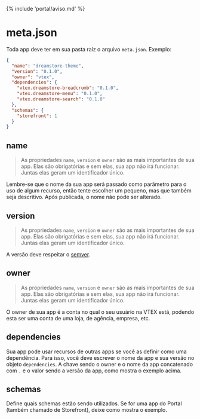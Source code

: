 {% include 'portal/aviso.md' %}

# meta.json

Toda app deve ter em sua pasta raíz o arquivo `meta.json`. Exemplo:

```json
{
  "name": "dreamstore-theme",
  "version": "0.1.0",
  "owner": "vtex",
  "dependencies": {
    "vtex.dreamstore-breadcrumb": "0.1.0",
    "vtex.dreamstore-menu": "0.1.0",
    "vtex.dreamstore-search": "0.1.0"
  },
  "schemas": {
    "storefront": 1
  }
}
```

## name
> As propriedades `name`, `version` e `owner` são as mais importantes de sua app. Elas são obrigatórias e sem elas, sua app não irá funcionar. Juntas elas geram um identificador único.

Lembre-se que o nome da sua app será passado como parâmetro para o uso de algum recurso, então tente escolher um pequeno, mas que também seja descritivo. Após publicada, o nome não pode ser alterado.


## version
> As propriedades `name`, `version` e `owner` são as mais importantes de sua app. Elas são obrigatórias e sem elas, sua app não irá funcionar. Juntas elas geram um identificador único.

A versão deve respeitar o [semver](http://semver.org/).

## owner
> As propriedades `name`, `version` e `owner` são as mais importantes de sua app. Elas são obrigatórias e sem elas, sua app não irá funcionar. Juntas elas geram um identificador único.

O owner de sua app é a conta no qual o seu usuário na VTEX está, podendo esta ser uma conta de uma loja, de agência, empresa, etc.

## dependencies
Sua app pode usar recursos de outras apps se você as definir como uma dependência. Para isso, você deve escrever o nome da app e sua versão no objeto `dependencies`. A chave sendo o owner e o nome da app concatenado com `.` e o valor sendo a versão da app, como mostra o exemplo acima.

## schemas
Define quais schemas estão sendo utilizados. Se for uma app do Portal (também chamado de Storefront), deixe como mostra o exemplo.
